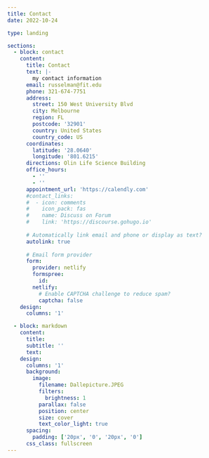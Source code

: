 ```yaml
---
title: Contact
date: 2022-10-24

type: landing

sections:
  - block: contact
    content:
      title: Contact
      text: |-
        my contact information
      email: russelman@fit.edu
      phone: 321-674-7751
      address:
        street: 150 West University Blvd
        city: Melbourne
        region: FL
        postcode: '32901'
        country: United States
        country_code: US
      coordinates:
        latitude: '28.0640'
        longitude: '801.6215'
      directions: Olin Life Science Building
      office_hours:
        - ''
        - ''
      appointment_url: 'https://calendly.com'
      #contact_links:
      #  - icon: comments
      #    icon_pack: fas
      #    name: Discuss on Forum
      #    link: 'https://discourse.gohugo.io'
    
      # Automatically link email and phone or display as text?
      autolink: true
    
      # Email form provider
      form:
        provider: netlify
        formspree:
          id:
        netlify:
          # Enable CAPTCHA challenge to reduce spam?
          captcha: false
    design:
      columns: '1'

  - block: markdown
    content:
      title:
      subtitle: ''
      text:
    design:
      columns: '1'
      background:
        image: 
          filename: Dallepicture.JPEG
          filters:
            brightness: 1
          parallax: false
          position: center
          size: cover
          text_color_light: true
      spacing:
        padding: ['20px', '0', '20px', '0']
      css_class: fullscreen
---
```

